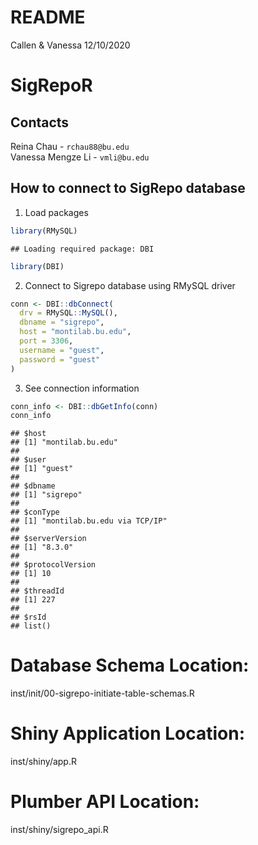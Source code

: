 README
================
Callen & Vanessa
12/10/2020

# SigRepoR

## Contacts

Reina Chau - `rchau88@bu.edu`  
Vanessa Mengze Li - `vmli@bu.edu`

## How to connect to SigRepo database

1.  Load packages

``` r
library(RMySQL)
```

    ## Loading required package: DBI

``` r
library(DBI)
```

2.  Connect to Sigrepo database using RMySQL driver

``` r
conn <- DBI::dbConnect(
  drv = RMySQL::MySQL(),
  dbname = "sigrepo",
  host = "montilab.bu.edu",
  port = 3306,
  username = "guest",
  password = "guest"
)
```

3.  See connection information

``` r
conn_info <- DBI::dbGetInfo(conn)
conn_info
```

    ## $host
    ## [1] "montilab.bu.edu"
    ## 
    ## $user
    ## [1] "guest"
    ## 
    ## $dbname
    ## [1] "sigrepo"
    ## 
    ## $conType
    ## [1] "montilab.bu.edu via TCP/IP"
    ## 
    ## $serverVersion
    ## [1] "8.3.0"
    ## 
    ## $protocolVersion
    ## [1] 10
    ## 
    ## $threadId
    ## [1] 227
    ## 
    ## $rsId
    ## list()

# Database Schema Location:

inst/init/00-sigrepo-initiate-table-schemas.R

# Shiny Application Location:

inst/shiny/app.R

# Plumber API Location:

inst/shiny/sigrepo_api.R
